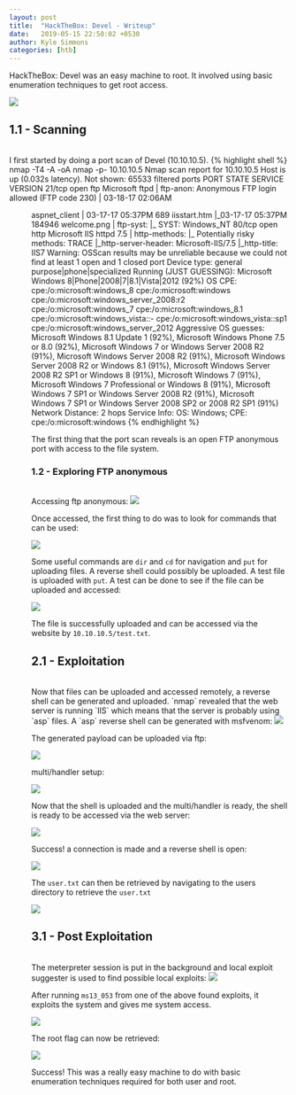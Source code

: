 ```yaml
---
layout: post
title:  "HackTheBox: Devel - Writeup"
date:   2019-05-15 22:50:02 +0530
author: Kyle Simmons
categories: [htb]
---
```

HackTheBox: Devel was an easy machine to root. It involved using basic enumeration techniques to get root access.

<img src="/assets/images/htb/devel/devel-htb.png">


<h2>1.1 - Scanning</h2>
<br>
I first started by doing a port scan of Devel (10.10.10.5).
{% highlight shell %}
nmap -T4 -A -oA nmap -p- 10.10.10.5
Nmap scan report for 10.10.10.5
Host is up (0.032s latency).
Not shown: 65533 filtered ports
PORT   STATE SERVICE VERSION
21/tcp open  ftp     Microsoft ftpd
| ftp-anon: Anonymous FTP login allowed (FTP code 230)
| 03-18-17  02:06AM       <DIR>          aspnet_client
| 03-17-17  05:37PM                  689 iisstart.htm
|_03-17-17  05:37PM               184946 welcome.png
| ftp-syst:
|_  SYST: Windows_NT
80/tcp open  http    Microsoft IIS httpd 7.5
| http-methods:
|_  Potentially risky methods: TRACE
|_http-server-header: Microsoft-IIS/7.5
|_http-title: IIS7
Warning: OSScan results may be unreliable because we could not find at least 1 open and 1 closed port
Device type: general purpose|phone|specialized
Running (JUST GUESSING): Microsoft Windows 8|Phone|2008|7|8.1|Vista|2012 (92%)
OS CPE: cpe:/o:microsoft:windows_8 cpe:/o:microsoft:windows cpe:/o:microsoft:windows_server_2008:r2 cpe:/o:microsoft:windows_7 cpe:/o:microsoft:windows_8.1 cpe:/o:microsoft:windows_vista::- cpe:/o:microsoft:windows_vista::sp1 cpe:/o:microsoft:windows_server_2012
Aggressive OS guesses: Microsoft Windows 8.1 Update 1 (92%), Microsoft Windows Phone 7.5 or 8.0 (92%), Microsoft Windows 7 or Windows Server 2008 R2 (91%), Microsoft Windows Server 2008 R2 (91%), Microsoft Windows Server 2008 R2 or Windows 8.1 (91%), Microsoft Windows Server 2008 R2 SP1 or Windows 8 (91%), Microsoft Windows 7 (91%), Microsoft Windows 7 Professional or Windows 8 (91%), Microsoft Windows 7 SP1 or Windows Server 2008 R2 (91%), Microsoft Windows 7 SP1 or Windows Server 2008 SP2 or 2008 R2 SP1 (91%)
Network Distance: 2 hops
Service Info: OS: Windows; CPE: cpe:/o:microsoft:windows
{% endhighlight %}

The first thing that the port scan reveals is an open FTP anonymous port with access to the file system.

<h3>1.2 - Exploring FTP anonymous</h3>
<br>
Accessing ftp anonymous:

<img src="/assets/images/htb/devel/anon-ftp-login.png">

Once accessed, the first thing to do was to look for commands that can be used:

<img src="/assets/images/htb/devel/ftp-usable-commands.png">

Some useful commands are `dir` and `cd` for navigation and `put` for uploading files. A reverse shell could possibly be uploaded. A test file is uploaded with `put`. A test can be done to see if the file can be uploaded and accessed:

<img src="/assets/images/htb/devel/ftp-test-upload.png">

The file is successfully uploaded and can be accessed via the website by `10.10.10.5/test.txt`.


<h2>2.1 - Exploitation</h2>
<br>
Now that files can be uploaded and accessed remotely, a reverse shell can be generated and uploaded. `nmap` revealed that the web server is running `IIS` which means that the server is probably using `asp` files. A `asp` reverse shell can be generated with msfvenom:

<img src="/assets/images/htb/devel/generate-payload.png">

The generated payload can be uploaded via ftp:

<img src="/assets/images/htb/devel/shell-uploaded.png">

multi/handler setup:

<img src="/assets/images/htb/devel/multi-handler.png">

Now that the shell is uploaded and the multi/handler is ready, the shell is ready to be accessed via the web server:

<img src="/assets/images/htb/devel/open-shell.png">

Success! a connection is made and a reverse shell is open:

<img src="/assets/images/htb/devel/multi-handler-worked.png">

The `user.txt` can then be retrieved by navigating to the users directory to retrieve the `user.txt`

<img src="/assets/images/htb/devel/user-found.png">


<h2>3.1 - Post Exploitation</h2>
<br>
The meterpreter session is put in the background and local exploit suggester is used to find possible local exploits:

<img src="/assets/images/htb/devel/exploit-suggester.png">

After running `ms13_053` from one of the above found exploits, it exploits the system and gives me system access.

<img src="/assets/images/htb/devel/exploits-windows7.png">

The root flag can now be retrieved:

<img src="/assets/images/htb/devel/root-found.png">

Success! This was a really easy machine to do with basic enumeration techniques required for both user and root.
